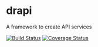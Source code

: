 drapi
=====

A framework to create API services

[![Build Status](https://travis-ci.org/hiraq/drapi.png?branch=dev)](https://travis-ci.org/hiraq/drapi)
[![Coverage Status](https://coveralls.io/repos/hiraq/drapi/badge.png)](https://coveralls.io/r/hiraq/drapi)